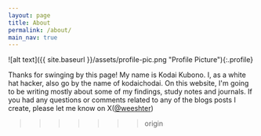 ```yaml
---
layout: page
title: About
permalink: /about/
main_nav: true
---
```


![alt text]({{ site.baseurl }}/assets/profile-pic.png "Profile Picture"){:.profile}

Thanks for swinging by this page! My name is Kodai Kubono. I, as a white hat hacker, also go by the name of kodaichodai. On this website, I'm going to be writing mostly about some of my findings, study notes and journals. If you had any questions or comments related to any of the blogs posts I create, please let me know on X([@weeshter](https://twitter.com/weeshter))
>>>>>>> origin
